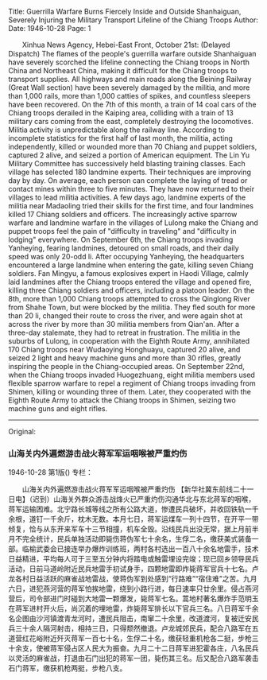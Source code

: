Title: Guerrilla Warfare Burns Fiercely Inside and Outside Shanhaiguan, Severely Injuring the Military Transport Lifeline of the Chiang Troops
Author: 
Date: 1946-10-28
Page: 1

　　Xinhua News Agency, Hebei-East Front, October 21st: (Delayed Dispatch) The flames of the people's guerrilla warfare outside Shanhaiguan have severely scorched the lifeline connecting the Chiang troops in North China and Northeast China, making it difficult for the Chiang troops to transport supplies. All highways and main roads along the Beining Railway (Great Wall section) have been severely damaged by the militia, and more than 1,000 rails, more than 1,000 catties of spikes, and countless sleepers have been recovered. On the 7th of this month, a train of 14 coal cars of the Chiang troops derailed in the Kaiping area, colliding with a train of 13 military cars coming from the east, completely destroying the locomotives. Militia activity is unpredictable along the railway line. According to incomplete statistics for the first half of last month, the militia, acting independently, killed or wounded more than 70 Chiang and puppet soldiers, captured 2 alive, and seized a portion of American equipment. The Lin Yu Military Committee has successively held blasting training classes. Each village has selected 180 landmine experts. Their techniques are improving day by day. On average, each person can complete the laying of tread or contact mines within three to five minutes. They have now returned to their villages to lead militia activities. A few days ago, landmine experts of the militia near Madaoling tried their skills for the first time, and four landmines killed 17 Chiang soldiers and officers. The increasingly active sparrow warfare and landmine warfare in the villages of Lulong make the Chiang and puppet troops feel the pain of "difficulty in traveling" and "difficulty in lodging" everywhere. On September 6th, the Chiang troops invading Yanheying, fearing landmines, detoured on small roads, and their daily speed was only 20-odd li. After occupying Yanheying, the headquarters encountered a large landmine when entering the gate, killing seven Chiang soldiers. Fan Mingyu, a famous explosives expert in Haodi Village, calmly laid landmines after the Chiang troops entered the village and opened fire, killing three Chiang soldiers and officers, including a platoon leader. On the 8th, more than 1,000 Chiang troops attempted to cross the Qinglong River from Shahe Town, but were blocked by the militia. They fled south for more than 20 li, changed their route to cross the river, and were again shot at across the river by more than 30 militia members from Qian'an. After a three-day stalemate, they had to retreat in frustration. The militia in the suburbs of Lulong, in cooperation with the Eighth Route Army, annihilated 170 Chiang troops near Wudaoying Honghuayu, captured 20 alive, and seized 2 light and heavy machine guns and more than 30 rifles, greatly inspiring the people in the Chiang-occupied areas. On September 22nd, when the Chiang troops invaded Huogezhuang, eight militia members used flexible sparrow warfare to repel a regiment of Chiang troops invading from Shimen, killing or wounding three of them. Later, they cooperated with the Eighth Route Army to attack the Chiang troops in Shimen, seizing two machine guns and eight rifles.



<hr /> 

Original: 


### 山海关内外遍燃游击战火蒋军军运咽喉被严重灼伤

1946-10-28
第1版()
专栏：

　　山海关内外遍燃游击战火蒋军军运咽喉被严重灼伤
    【新华社冀东前线二十一日电】（迟到）山海关外群众游击战烽火已严重灼伤沟通华北与东北蒋军的咽喉，蒋军运输困难。北宁路长城等线之所有公路大道，惨遭民兵破坏，并收回铁轨一千余根，道钉一千余斤，枕木无数。本月七日，蒋军运煤车一列十四节，在开平一带倾复，恰与从东开来军车十三节相撞，机车全毁。沿线民兵出没无常，据上月前半月不完全统计，民兵单独活动即毙伤蒋伪军七十余名，生俘二名，缴获美式装备一部。临榆武委会已接连举办爆炸训练班，两村各村选出一百八十余名地雷手，技术日益精进，平均每人可于三至五分钟内将踏电或触雷埋设完竣；现已回乡领导民兵活动，日前马道岭附近民兵地雷手初试身手，四颗地雷即炸毙蒋军官兵十七名。卢龙各村日益活跃的麻雀战地雷战，使蒋伪军到处感到“行路难”“宿住难”之苦。九月六日，进犯燕河营的蒋军怕挨地雷，绕到小路行进，每日速率只廿余里。侵占燕河营后，司令部进门时碰到大地雷一颗爆发，毙蒋军七名。蒿地村著名爆炸手范明玉在蒋军进村开火后，尚沉着的埋地雷，炸毙蒋军排长以下官兵三名。八日蒋军千余名企图由沙河镇渡青龙河时，遭民兵阻击，南窜二十余里，改道渡河，复被迁安民兵三十余人隔河射击，相持三日，只得颓然撤退。卢龙城郊民兵，配合八路军在五道营红花峪附近歼灭蒋军一百七十名，生俘二十名，缴获轻重机枪各二挺，步枪三十余支，使被蒋军侵占区人民大为振奋。九月二十二日蒋军进犯霍各庄，八名民兵以灵活的麻雀战，打退由石门出犯的蒋军一团，毙伤其三名。后又配合八路军袭击石门蒋军，缴获机枪两挺，步枪八支。

